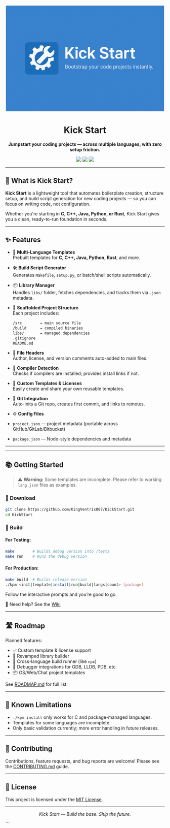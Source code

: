 <p align="center">
  <img src="images/banner.png" alt="Kick Start Logo" width="500"/>
</p>

<h1 align="center">Kick Start</h1>

<p align="center"><b>Jumpstart your coding projects — across multiple languages, with zero setup friction.</b></p>

<p align="center">
  <img src="https://img.shields.io/badge/platform-multilang-blue?style=flat-square"/>
  <img src="https://img.shields.io/github/license/KingVentrix007/KickStart?style=flat-square"/>
  <img src="https://img.shields.io/badge/status-in--development-yellow?style=flat-square"/>
</p>



---




## 🚀 What is Kick Start?

**Kick Start** is a lightweight tool that automates boilerplate creation, structure setup, and build script generation for new coding projects — so you can focus on writing code, not configuration.

Whether you're starting in **C, C++, Java, Python, or Rust**, Kick Start gives you a clean, ready-to-run foundation in seconds.

---

## ✨ Features

- 🔧 **Multi-Language Templates**  
  Prebuilt templates for **C, C++, Java, Python, Rust**, and more.

- 🛠 **Build Script Generator**  
  Generates `Makefile`, `setup.py`, or batch/shell scripts automatically.

- 📦 **Library Manager**  
  Handles `libs/` folder, fetches dependencies, and tracks them via `.json` metadata.

- 🧱 **Scaffolded Project Structure**  
  Each project includes:
    ```
    /src        → main source file
    /build      → compiled binaries
    libs/       → managed dependencies
    .gitignore
    README.md
    ````

- 📄 **File Headers**  
Author, license, and version comments auto-added to main files.

- 🧠 **Compiler Detection**  
Checks if compilers are installed; provides install links if not.

- 🔌 **Custom Templates & Licenses**  
Easily create and share your own reusable templates.

- 🧰 **Git Integration**  
Auto-inits a Git repo, creates first commit, and links to remotes.

- ⚙ **Config Files**  
- `project.json` — project metadata (portable across GitHub/GitLab/Bitbucket)  
- `package.json` — Node-style dependencies and metadata

---

<!-- ## 📸 Screenshots & Examples

> *[Optional: Replace below image paths once you have screenshots]*

- 📁 *Example generated project structure:*  
![Project structure](images/project-structure.png)

- 🖥️ *CLI workflow example:*  
![CLI demo](images/cli-example.png) -->

---

## 📚 Getting Started

> ⚠️ **Warning:** Some templates are incomplete. Please refer to working `lang.json` files as examples.

### 🔻 Download

```bash
git clone https://github.com/KingVentrix007/KickStart.git
cd KickStart
````

### 🧱 Build

#### For Testing:

```bash
make        # Builds debug version into /tests
make run    # Runs the debug version
```

#### For Production:

```bash
make build  # Builds release version
./kpm <init|template|install|run|build|langs|count> [package]
```

Follow the interactive prompts and you’re good to go.

📖 Need help? See the [Wiki](docs/home.md)

---

## 🛣️ Roadmap

Planned features:

* ✅ Custom template & license support
* 🔄 Revamped library builder
* 🧰 Cross-language build runner (like `npx`)
* 🐞 Debugger integrations for GDB, LLDB, PDB, etc.
* 📦 OS/Web/Chat project templates

See [ROADMAP.md](ROADMAP.md) for full list.

---

## 🧪 Known Limitations

* `./kpm install` only works for C and package-managed languages.
* Templates for some languages are incomplete.
* Only basic validation currently; more error handling in future releases.

---

## 🤝 Contributing

Contributions, feature requests, and bug reports are welcome!
Please see the [CONTRIBUTING.md](CONTRIBUTING.md) guide.

---

## 📄 License

This project is licensed under the [MIT License](LICENSE).

---

<p align="center">
  <i>Kick Start — Build the base. Ship the future.</i>
</p>
```


